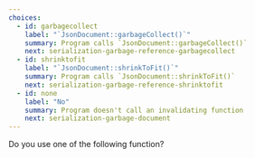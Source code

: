 ```yaml
---
choices:
  - id: garbagecollect
    label: "`JsonDocument::garbageCollect()`"
    summary: Program calls `JsonDocument::garbageCollect()`
    next: serialization-garbage-reference-garbagecollect
  - id: shrinktofit
    label: "`JsonDocument::shrinkToFit()`"
    summary: Program calls `JsonDocument::shrinkToFit()`
    next: serialization-garbage-reference-shrinktofit
  - id: none
    label: "No"
    summary: Program doesn't call an invalidating function
    next: serialization-garbage-document
---
```


Do you use one of the following function?